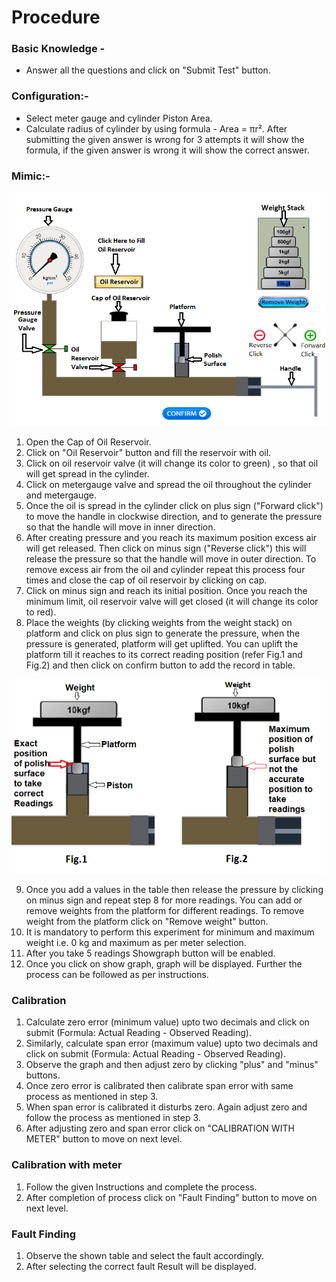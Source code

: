 # Procedure

### Basic Knowledge - 
- Answer all the questions and click on "Submit Test" button.

### Configuration:-
- Select meter gauge and cylinder Piston Area.
- Calculate radius of cylinder by using formula - Area = πr². After submitting the given answer is wrong for 3 attempts it will show the formula, if the given answer is wrong it will show the correct answer. 

 ### Mimic:-
![1](simulation/images/DWT_dig_labels.png)

1. Open the Cap of Oil Reservoir. 
2. Click on "Oil Reservoir" button and fill the reservoir with oil.  
3. Click on oil reservoir valve (it will change its color to green) , so that oil will get spread in the cylinder. 
4. Click on metergauge valve and spread the oil throughout the cylinder and metergauge.
5. Once the oil is spread in the cylinder click on plus sign ("Forward click") to move the handle in clockwise direction, and to generate the pressure so that the handle will move in inner direction.
6. After creating  pressure and you reach its maximum  position excess air will get released. Then click on minus sign ("Reverse click") this will release the pressure so that the handle will move in outer direction. To remove excess air from the oil and cylinder repeat this process four times and close the cap of oil reservoir by clicking on cap.  
7. Click on minus sign and reach its initial position. Once you reach the minimum limit, oil reservoir valve will get closed (it will change its color to red). 
8. Place the weights (by clicking weights from the weight stack) on platform and click on plus sign to generate the pressure, when the pressure is generated, platform will get uplifted. You can uplift the platform till it reaches to its correct reading position (refer Fig.1 and Fig.2) and then click on confirm button to add the record in table.

 ![1](simulation/images/ProcedureDig.png)
 
9. Once you add a values in the table then release the pressure by clicking on minus sign and repeat step 8 for more readings. You can add or remove weights from the platform for different readings. To remove weight from the platform click on "Remove weight" button. 
10. It is mandatory to perform this experiment for minimum and maximum weight i.e. 0 kg and maximum as per meter selection.  
11. After you take 5 readings Showgraph button will be enabled. 
12. Once you click on show graph, graph will be displayed. Further the process can be followed as per instructions.


### Calibration
1. Calculate zero error (minimum value) upto two decimals and click on submit (Formula: Actual Reading - Observed Reading). 
2. Similarly, calculate span error (maximum value) upto two decimals and click on submit (Formula: Actual Reading - Observed Reading).
3. Observe the graph and then adjust zero by clicking "plus" and "minus" buttons. 
4. Once zero error is calibrated then calibrate span error with same process as mentioned in step 3.
5. When span error is calibrated it disturbs zero. Again adjust zero and follow the process as mentioned in step 3. 
6. After adjusting zero and span error click on "CALIBRATION WITH METER" button to move on next level.

### Calibration with meter
1. Follow the given Instructions and complete the process.
2. After completion of process click on "Fault Finding" button to move on next level. 

### Fault Finding
1. Observe the shown table and select the fault accordingly.
2. After selecting the correct fault Result will be displayed.






